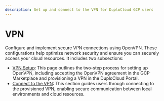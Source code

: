 ```yaml
---
description: Set up and connect to the VPN for DuploCloud GCP users
---
```


# VPN

Configure and implement secure VPN connections using OpenVPN. These configurations help optimize network security and ensure you can securely access your cloud resources. It includes two subsections:

* [VPN Setup](vpn-setup.md): This page outlines the two-step process for setting up OpenVPN, including accepting the OpenVPN agreement in the GCP Marketplace and provisioning a VPN in the DuploCloud Portal.
* [Connect to the VPN](../../../overview-2/prerequisites/connect-to-the-vpn.md): This section guides users through connecting to the provisioned VPN, enabling secure communication between local environments and cloud resources.
